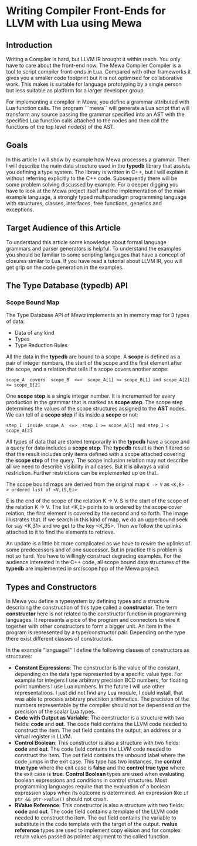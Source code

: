 # Writing Compiler Front-Ends for LLVM with Lua using Mewa

## Introduction

Writing a Compiler is hard, but LLVM IR brought it within reach. You only have to care about the front-end now.
The Mewa Compiler Compiler is a tool to script compiler front-ends in Lua.
Compared with other frameworks it gives you a smaller code footprint but it is not optimised for collaborative work.
This makes is suitable for language prototyping by a single person but less suitable as platform for a larger developer group.

For implementing a compiler in Mewa, you define a grammar attributed with Lua function calls.
The program ```mewa`` will generate a Lua script that will transform any source passing the grammar specified into an AST with the specified Lua function calls attached to the nodes and then call the functions of the top level node(s) of the AST.

## Goals

In this article I will show by example how Mewa processes a grammar. Then I will describe the main data structure used in the **typedb** library that assists you defining a type system. The library is written in C++, but I will explain it without referring explicitly to the C++ code.
Subsequently there will be some problem solving discussed by example.
For a deeper digging you have to look at the Mewa project itself and the implementation of the main example language, a strongly typed multiparadigm programming language with structures, classes, interfaces, free functions, generics and exceptions.

## Target Audience of this Article

To understand this article some knowledge about formal language grammars and parser generators is helpful. To understand the examples you should be familiar to some scripting languages that have a concept of closures similar to Lua. If you have read a tutorial about LLVM IR, you will get grip on the code generation in the examples.


## The Type Database (typedb) API

### Scope Bound Map

The Type Database API of _Mewa_ implements an in memory map for 3 types of data:

 * Data of any kind
 * Types 
 * Type Reduction Rules

All the data in the **typedb** are bound to a scope. A **scope** is defined as a pair of integer numbers, the start of the scope and the first element after the scope, and a relation that tells if a scope covers another scope:
```
scope_A  covers  scope_B  <=>  scope_A[1] >= scope_B[1] and scope_A[2] <= scope_B[2]
```
One **scope step** is a single integer number. It is incremented for every production in the grammar that is marked as **scope step**. The scope step determines the values of the scope structures assigned to the **AST** nodes. We can tell of a **scope step** if its inside a **scope** or not:
```
step_I  inside scope_A  <=>  step_I >= scope_A[1] and step_I < scope_A[2]
```
All types of data that are stored temporarily in the **typedb** have a scope and a query for data includes a **scope step**. The **typedb** result is then filtered so that the result includes only items defined with a scope attached covering the **scope step** of the query. The scope inclusion relation may not describe all we need to describe visibility in all cases. But it is allways a valid restriction. Further restrictions can be implemented up on that.

The scope bound maps are derived from the original map
```K -> V```
as
```<K,E> -> ordered list of <V,(S,E)>```

E is the end of the scope of the relation K -> V.
S is the start of the scope of the relation K -> V.
The list <K,E> points to is ordered by the scope cover relation, the first element is covered by the second and so forth. 
The image illustrates that. If we search in this kind of map, we do an upperbound seek for say <K,31> and we get to the key <K,35>.
Then we follow the uplinks attached to it to find the elements to retrieve. 

An update is a little bit more complicated as we have to rewire the uplinks of some predecessors and of one successor. 
But in practice this problem is not so hard. You have to willingly construct degrading examples.
For the audience interested in the C++ code, all scope bound data structures of the **typedb** are implemented in src/scope.hpp of the Mewa project.


## Types and Constructors

In Mewa you define a typesystem by defining types and a structure describing the construction of this type called a **constructor**. The term **constructor** here is not related to the constructor function in programming languages. It represents a pice of the program and connectors to wire it together with other constructors to form a bigger unit. An item in the program is represented by a type/constructor pair. Depending on the type there exist different classes of constructors.

In the example "language1" I define the following classes of constructors as structures:
 *  **Constant Expressions**: The constructor is the value of the constant, depending on the data type represented by a specific value type. For example for integers I use arbitrary precision BCD numbers, for floating point numbers I use Lua numbers. In the future I will use other representations. I just did not find any Lua module, I could install, that was able to process arbitrary precision arithmetics. The precision of the numbers representable by the compiler should not be dependend on the precision of the scalar Lua types.
 *  **Code with Output as Variable**: The constructor is a structure with two fields: **code** and **out**. The code field contains the LLVM code needed to construct the item. The out field contains the output, an address or a virtual register in LLVM.
 *  **Control Boolean**: This constructor is also a structure with two fields: **code** and **out**. The code field contains the LLVM code needed to construct the item. The out field contains the unbound label where the code jumps in the exit case. This type has two instances, the **control true type** where the exit case is **false** and the **control true type** where the exit case is **true**. **Control Boolean** types are used when evaluating boolean expressions and conditions in control structures. Most programming languages require that the evaluation of a boolean expression stops when its outcome is determined. An expression like ```if ptr && ptr->value()``` should not crash.
 *  **RValue Reference**: This constructor is also a structure with two fields: **code** and **out**. The code field contains a template of the LLVM code needed to construct the item. The out field contains the variable to substitute in the code template with the target of the output. **rvalue reference** types are used to implement copy elision and for complex return values passed as pointer argument to the called function. 







